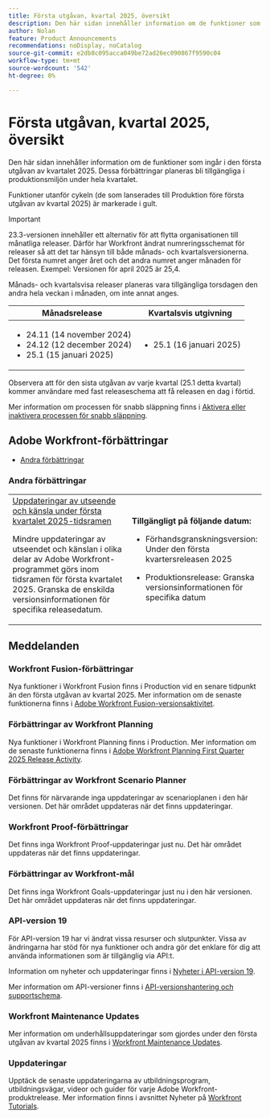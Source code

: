 ```yaml
---
title: Första utgåvan, kvartal 2025, översikt
description: Den här sidan innehåller information om de funktioner som ingår i den första utgåvan av kvartalet 2025. Dessa förbättringar planeras bli tillgängliga i produktionsmiljön under hela kvartalet.
author: Nolan
feature: Product Announcements
recommendations: noDisplay, noCatalog
source-git-commit: e2db8c095acca049be72ad26ec090867f9590c04
workflow-type: tm+mt
source-wordcount: '542'
ht-degree: 0%

---
```


# Första utgåvan, kvartal 2025, översikt

Den här sidan innehåller information om de funktioner som ingår i den första utgåvan av kvartalet 2025. Dessa förbättringar planeras bli tillgängliga i produktionsmiljön under hela kvartalet.

<span class="preview">Funktioner utanför cykeln (de som lanserades till Produktion före första utgåvan av kvartal 2025) är markerade i gult.</span>

>[!IMPORTANT]
>
>23.3-versionen innehåller ett alternativ för att flytta organisationen till månatliga releaser. Därför har Workfront ändrat numreringsschemat för releaser så att det tar hänsyn till både månads- och kvartalsversionerna. Det första numret anger året och det andra numret anger månaden för releasen. Exempel: Versionen för april 2025 är 25,4.
>
>Månads- och kvartalsvisa releaser planeras vara tillgängliga torsdagen den andra hela veckan i månaden, om inte annat anges.
>
>| Månadsrelease | Kvartalsvis utgivning |
>|----|----|
>| <ul><li>24.11 (14 november 2024)</li><li>24.12 (12 december 2024)</li><li>25.1 (15 januari 2025)</li></ul> | <ul><li>25.1 (16 januari 2025)</li></ul> |
>
>Observera att för den sista utgåvan av varje kvartal (25.1 detta kvartal) kommer användare med fast releaseschema att få releasen en dag i förtid.
>
>Mer information om processen för snabb släppning finns i [Aktivera eller inaktivera processen för snabb släppning](/help/quicksilver/administration-and-setup/set-up-workfront/configure-system-defaults/enable-fast-release-process.md).

## Adobe Workfront-förbättringar

<!--* [Administrator enhancements](#administrator-enhancements)-->
* [Andra förbättringar](#other-enhancements)

<!--

### Administrator enhancements

<table>
    <col style="width: 50%;" />
    <col style="width: 50%;" />
        <tbody>
            <tr>
                <td>
                    <p><span class="bold">Feature</span>
                    </p>
                </td>
                <td>
                    <p><span class="bold">Release dates</span>
                    </p>
                </td>
            </tr>
            <tr>
                <td>
                    <a href="/help/quicksilver/product-announcements/product-releases/25-q1-release-activity/25-q1-administrator-enhancements.md" class="MCXref xref" xrefformat="{para}">"Move to" icon added to custom fields</a></p>
                    <p>When a custom form contains multiple sections with many fields, it can be difficult to move a field from one section to another by dragging and dropping. A "move to" icon has been added to each field, allowing you to select the section that the field is placed in.</p>
                </td>
                <td><p><b>Available on these dates:</b></p>
                    <ul>
                        <li>
                            <p>Preview release: October 24, 2024</p>
                        </li>
                        <li>
                            <p>Production for fast release: With the 24.11 release (November 14, 2024)</p>
                        </li>
                        <li>
                            <p>Production release for all customers: With the 25.1 release (January 2025)</p>
                        </li>
                   </ul>
                </td>
            </tr>
        </tbody>
</table> 

-->

### Andra förbättringar

<table>
    <col style="width: 50%;" />
    <col style="width: 50%;" />
        <tbody>
             <tr>
                <td>
                    <a href="/help/quicksilver/product-announcements/product-releases/25-q1-release-activity/25-q1-look-and-feel-updates.md" class="MCXref xref" xrefformat="{para}">Uppdateringar av utseende och känsla under första kvartalet 2025-tidsramen</a></p>
                    <p>Mindre uppdateringar av utseendet och känslan i olika delar av Adobe Workfront-programmet görs inom tidsramen för första kvartalet 2025. Granska de enskilda versionsinformationen för specifika releasedatum.</p>
                </td>
                <td><p><b>Tillgängligt på följande datum:</b></p>
                    <ul>
                        <li>
                            <p>Förhandsgranskningsversion: Under den första kvartersreleasen 2025</p>
                        </li>
                        <li>
                            <p><span class="preview">Produktionsrelease: Granska versionsinformationen för specifika datum</span></p>
                        </li>
                    </ul>
                </td>
            </tr>                            
        </tbody>
</table>

<!--
### Functionality soon to be removed from Workfront

The following functionality is soon to be removed from Workfront:
-->


## Meddelanden

### Workfront Fusion-förbättringar

Nya funktioner i Workfront Fusion finns i Production vid en senare tidpunkt än den första utgåvan av kvartal 2025. Mer information om de senaste funktionerna finns i [Adobe Workfront Fusion-versionsaktivitet](/help/quicksilver/product-announcements/product-releases/fusion-release-activity/fusion-release-activity.md).

### Förbättringar av Workfront Planning

Nya funktioner i Workfront Planning finns i Production. Mer information om de senaste funktionerna finns i [Adobe Workfront Planning First Quarter 2025 Release Activity](/help/quicksilver/product-announcements/product-releases/planning-release-activity/planning-release-activity-25-q1.md).

### Förbättringar av Workfront Scenario Planner

Det finns för närvarande inga uppdateringar av scenarioplanen i den här versionen. Det här området uppdateras när det finns uppdateringar.

### Workfront Proof-förbättringar

Det finns inga Workfront Proof-uppdateringar just nu. Det här området uppdateras när det finns uppdateringar.

### Förbättringar av Workfront-mål

Det finns inga Workfront Goals-uppdateringar just nu i den här versionen. Det här området uppdateras när det finns uppdateringar.

### API-version 19

För API-version 19 har vi ändrat vissa resurser och slutpunkter. Vissa av ändringarna har stöd för nya funktioner och andra gör det enklare för dig att använda informationen som är tillgänglig via API:t.

Information om nyheter och uppdateringar finns i [Nyheter i API-version 19](/help/quicksilver/wf-api/api/new-api-version-19.md).

Mer information om API-versioner finns i [API-versionshantering och supportschema](/help/quicksilver/wf-api/api/api-version-support-schedule.md).

### Workfront Maintenance Updates

Mer information om underhållsuppdateringar som gjordes under den första utgåvan av kvartal 2025 finns i [Workfront Maintenance Updates](https://experienceleague.adobe.com/docs/workfront-known-issues/releases/current-updates.html).

### Uppdateringar

Upptäck de senaste uppdateringarna av utbildningsprogram, utbildningsvägar, videor och guider för varje Adobe Workfront-produktrelease. Mer information finns i avsnittet Nyheter på [Workfront Tutorials](https://experienceleague.adobe.com/docs/workfront-learn/tutorials-workfront/home.html).

